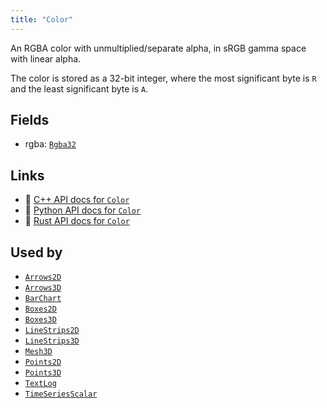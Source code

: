 ```yaml
---
title: "Color"
---
```


An RGBA color with unmultiplied/separate alpha, in sRGB gamma space with linear alpha.

The color is stored as a 32-bit integer, where the most significant
byte is `R` and the least significant byte is `A`.

## Fields

* rgba: [`Rgba32`](../datatypes/rgba32.md)

## Links
 * 🌊 [C++ API docs for `Color`](https://ref.rerun.io/docs/cpp/stable/structrerun_1_1components_1_1Color.html)
 * 🐍 [Python API docs for `Color`](https://ref.rerun.io/docs/python/stable/common/components#rerun.components.Color)
 * 🦀 [Rust API docs for `Color`](https://docs.rs/rerun/latest/rerun/components/struct.Color.html)


## Used by

* [`Arrows2D`](../archetypes/arrows2d.md?speculative-link)
* [`Arrows3D`](../archetypes/arrows3d.md)
* [`BarChart`](../archetypes/bar_chart.md)
* [`Boxes2D`](../archetypes/boxes2d.md)
* [`Boxes3D`](../archetypes/boxes3d.md)
* [`LineStrips2D`](../archetypes/line_strips2d.md)
* [`LineStrips3D`](../archetypes/line_strips3d.md)
* [`Mesh3D`](../archetypes/mesh3d.md)
* [`Points2D`](../archetypes/points2d.md)
* [`Points3D`](../archetypes/points3d.md)
* [`TextLog`](../archetypes/text_log.md)
* [`TimeSeriesScalar`](../archetypes/time_series_scalar.md)
